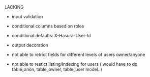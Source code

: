 LACKING

- input validation
- conditional columns based on roles
- conditional defaults: X-Hasura-User-Id
- output decoration

- not able to retrict fields for different levels of users owner/anyone
- not able to restict listing/indexing for users ( would have to do table_anon, table_owner, table_user model..)
